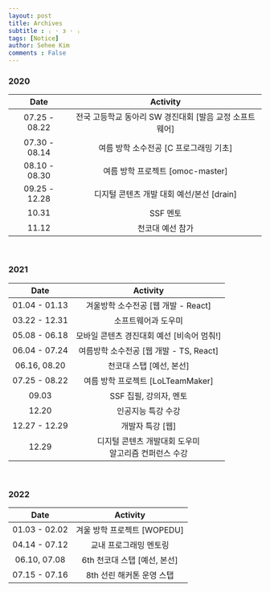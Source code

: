 ```yaml
---
layout: post
title: Archives
subtitle : ₍ · з · ₎ 
tags: [Notice]
author: Sehee Kim
comments : False
---
```


<h3> 2020 </h3>

| Date | Activity |
| :-------:  | :-------: |
| 07.25 - 08.22  | 전국 고등학교 동아리 SW 경진대회 [발음 교정 소프트웨어] |
| 07.30 - 08.14  | 여름 방학 소수전공 [C 프로그래밍 기초] |
| 08.10 - 08.30  | 여름 방학 프로젝트 [omoc-master] |
| 09.25 - 12.28  | 디지털 콘텐츠 개발 대회 예선/본선 [drain] |
| 10.31  | SSF 멘토 |
| 11.12  | 천코대 예선 참가 |

<br>

<h3> 2021 </h3>

| Date | Activity |
| :-------:  | :-------: |
| 01.04 - 01.13 | 겨울방학 소수전공 [웹 개발 - React] |
| 03.22 - 12.31 | 소프트웨어과 도우미 |
| 05.08 - 06.18 | 모바일 콘텐츠 경진대회 예선 [비속어 멈춰!] |
| 06.04 - 07.24 | 여름방학 소수전공 [웹 개발 - TS, React] |
| 06.16, 08.20 | 천코대 스탭 [예선, 본선] |
| 07.25 - 08.22 | 여름 방학 프로젝트 [LoLTeamMaker] |
| 09.03 | SSF 집필, 강의자, 멘토 |
| 12.20 | 인공지능 특강 수강 |
| 12.27 - 12.29 | 개발자 특강 [웹] |
| 12.29 | 디지털 콘텐츠 개발대회 도우미 <br> 알고리즘 컨퍼런스 수강 |

<br>

<h3> 2022 </h3>

| Date | Activity |
| :-------:  | :-------: |
| 01.03 - 02.02 | 겨울 방학 프로젝트 [WOPEDU] |
| 04.14 - 07.12 | 교내 프로그래밍 멘토링 |
| 06.10, 07.08 | 6th 천코대 스탭 [예선, 본선] |
| 07.15 - 07.16 | 8th 선린 해커톤 운영 스탭 |
